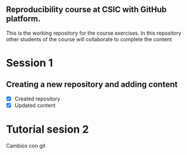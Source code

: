 ## Reproducibility course at CSIC with GitHub platform.

This is the working repository for the course exercises.
In this repository other students of the course will 
collaborate to complete the content

# Session 1

## Creating a new repository and adding content

- [x] Created repository
- [x] Updated content

# Tutorial sesion 2

Cambios con git
